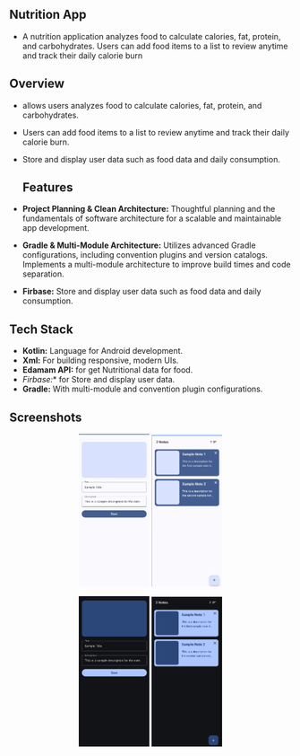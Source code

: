 ##  **Nutrition App** ##
- A nutrition application analyzes food to calculate calories, fat, protein, and carbohydrates. Users can add food items to a list to review anytime and track their daily calorie burn
## Overview
- allows users analyzes food to calculate calories, fat, protein,
 and carbohydrates.
- Users can add food items to a list to review anytime and track their daily
 calorie burn.
- Store and display user data such as food data and daily consumption.

  ## Features
- **Project Planning & Clean Architecture:**
Thoughtful planning and the fundamentals of software architecture for a scalable and maintainable app development.
- **Gradle & Multi-Module Architecture:**
Utilizes advanced Gradle configurations, including convention plugins and version catalogs.
Implements a multi-module architecture to improve build times and code separation.
- **Firbase:**
Store and display user data such as food data and daily consumption.

## Tech Stack

- **Kotlin:** Language for Android development.
- **Xml:** For building responsive, modern UIs.
- **Edamam API:** for get Nutritional data for food.
- *Firbase:** for Store and display user data.
- **Gradle:** With multi-module and convention plugin configurations.

## Screenshots
<p align="center">
        <img src="https://github.com/elsabagh/Notes-App/blob/master/ScreenAddNote.png" style="max-height:70vh;object-fit:contain;" width="25%">
        <img src="https://github.com/elsabagh/Notes-App/blob/master/ScreenNoteList.png" style="max-height:70vh;object-fit:contain;" width="25%">
   </p>
<p align="center">
         <img src="https://github.com/elsabagh/Notes-App/blob/master/ScreenAddNoteDark.png" style="max-height:70vh;object-fit:contain;" width="25%">
         <img src="https://github.com/elsabagh/Notes-App/blob/master/ScreenNoteListDarkMode.png" style="max-height:70vh;object-fit:contain;" width="25%">
   </p>
